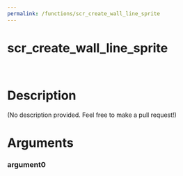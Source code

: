 ```yaml
---
permalink: /functions/scr_create_wall_line_sprite
---
```

# scr_create_wall_line_sprite  
&nbsp;  
# Description  
(No description provided. Feel free to make a pull request!) 
&nbsp;  
# Arguments
### argument0

&nbsp;    


